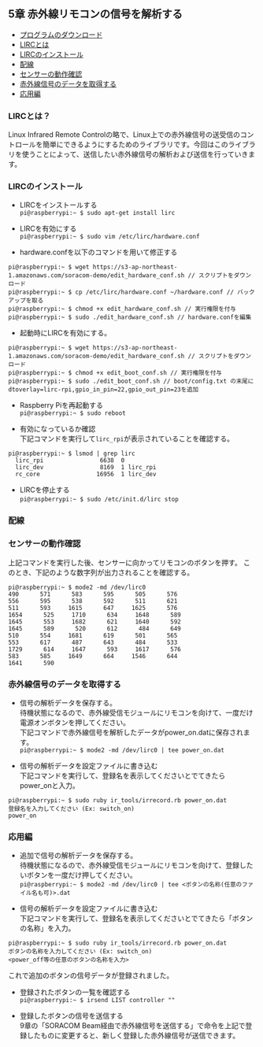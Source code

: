 ## <a name="chapter5">5章 赤外線リモコンの信号を解析する
- [プログラムのダウンロード](#section5-1)
- [LIRCとは](#section5-2)
- [LIRCのインストール](#section5-3)
- [配線](#section5-4)
- [センサーの動作確認](#section5-5)
- [赤外線信号のデータを取得する](#secion5-6)
- [応用編](#secion5-7)

###  LIRCとは？  
Linux Infrared Remote Controlの略で、Linux上での赤外線信号の送受信のコントロールを簡単にできるようにするためのライブラリです。今回はこのライブラリを使うことによって、送信したい赤外線信号の解析および送信を行っていきます。

### LIRCのインストール
- LIRCをインストールする  
`pi@raspberrypi:~ $ sudo apt-get install lirc`

- LIRCを有効にする  
`pi@raspberrypi:~ $ sudo vim /etc/lirc/hardware.conf`

- hardware.confを以下のコマンドを用いて修正する
```
pi@raspberrypi:~ $ wget https://s3-ap-northeast-1.amazonaws.com/soracom-demo/edit_hardware_conf.sh // スクリプトをダウンロード
pi@raspberrypi:~ $ cp /etc/lirc/hardware.conf ~/hardware.conf // バックアップを取る
pi@raspberrypi:~ $ chmod +x edit_hardware_conf.sh // 実行権限を付与
pi@raspberrypi:~ $ sudo ./edit_hardware_conf.sh // hardware.confを編集
```

- 起動時にLIRCを有効にする。

```
pi@raspberrypi:~ $ wget https://s3-ap-northeast-1.amazonaws.com/soracom-demo/edit_hardware_conf.sh // スクリプトをダウンロード
pi@raspberrypi:~ $ chmod +x edit_boot_conf.sh // 実行権限を付与
pi@raspberrypi:~ $ sudo ./edit_boot_conf.sh // boot/config.txt の末尾にdtoverlay=lirc-rpi,gpio_in_pin=22,gpio_out_pin=23を追加
```

- Raspberry Piを再起動する  
`pi@raspberrypi:~ $ sudo reboot`

- 有効になっているか確認  
下記コマンドを実行して`lirc_rpi`が表示されていることを確認する。
```
pi@raspberrypi:~ $ lsmod | grep lirc
  lirc_rpi                6638  0
  lirc_dev                8169  1 lirc_rpi
  rc_core                16956  1 lirc_dev
```

- LIRCを停止する  
`pi@raspberrypi:~ $ sudo /etc/init.d/lirc stop`

### 配線

### センサーの動作確認
上記コマンドを実行した後、センサーに向かってリモコンのボタンを押す。
このとき、下記のような数字列が出力されることを確認する。

```
pi@raspberrypi:~ $ mode2 -md /dev/lirc0
490      571      583      595      505      576
556      595      538      592      511      621
511      593     1615      647     1625      576
1654      525     1710      634     1648      589
1645      553     1682      621     1640      592
1645      589      520      612      484      649
510      554     1681      619      501      565
553      617      487      643      484      533
1729      614     1647      593     1617      576
583      585     1649      664     1546      644
1641      590
```

### 赤外線信号のデータを取得する
- 信号の解析データを保存する。  
待機状態になるので、赤外線受信モジュールにリモコンを向けて、一度だけ電源オンボタンを押してください。  
下記コマンドで赤外線信号を解析したデータがpower_on.datに保存されます。  
`pi@raspberrypi:~ $ mode2 -md /dev/lirc0 | tee power_on.dat`

- 信号の解析データを設定ファイルに書き込む   
下記コマンドを実行して、登録名を表示してくださいとでてきたらpower_onと入力。
```
pi@raspberrypi:~ $ sudo ruby ir_tools/irrecord.rb power_on.dat
登録名を入力してください (Ex: switch_on)
power_on
```

### 応用編
- 追加で信号の解析データを保存する。  
待機状態になるので、赤外線受信モジュールにリモコンを向けて、登録したいボタンを一度だけ押してください。    
`pi@raspberrypi:~ $ mode2 -md /dev/lirc0 | tee <ボタンの名称(任意のファイル名も可)>.dat`

- 信号の解析データを設定ファイルに書き込む   
下記コマンドを実行して、登録名を表示してくださいとでてきたら「ボタンの名称」を入力。
```
pi@raspberrypi:~ $ sudo ruby ir_tools/irrecord.rb power_on.dat
ボタンの名称を入力してください (Ex: switch_on)
<power_off等の任意のボタンの名称を入力>
```
これで追加のボタンの信号データが登録されました。  

- 登録されたボタンの一覧を確認する  
`pi@raspberrypi:~ $ irsend LIST controller ""`

- 登録したボタンの信号を送信する  
9章の「SORACOM Beam経由で赤外線信号を送信する」で命令を上記で登録したものに変更すると、新しく登録した赤外線信号が送信できます。
